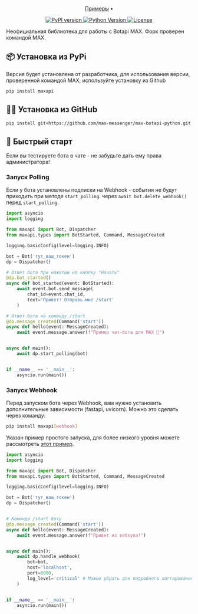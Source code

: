 <p align="center">
<a href='https://github.com/max-messenger/max-botapi-python/tree/main/examples'>Примеры</a> •
</p>

<p align="center">
<a href='https://pypi.org/project/maxapi/'>
  <img src='https://img.shields.io/pypi/v/maxapi.svg' alt='PyPI version'>
</a>
<a href='https://pypi.org/project/maxapi/'>
  <img src='https://img.shields.io/pypi/pyversions/maxapi.svg' alt='Python Version'>
</a>
<a href='https://github.com/max-messenger/max-botapi-python/blob/main/LICENSE'>
  <img src='https://img.shields.io/github/license/love-apples/maxapi.svg' alt='License'>
</a>
</p>

Неофициальная библиотека для работы с Botapi MAX.
Форк проверен командой МАХ. 

## 📦 Установка из PyPi 

Версия будет установлена от разработчика, для использования версии, проверенной командой МАХ, используйте установку из Github

```bash
pip install maxapi
```

## 🐱‍👤 Установка из GitHub


```bash
pip install git+https://github.com/max-messenger/max-botapi-python.git
```



## 🚀 Быстрый старт

Если вы тестируете бота в чате - не забудьте дать ему права администратора!

### Запуск Polling

Если у бота установлены подписки на Webhook - события не будут приходить при методе `start_polling`. через `await bot.delete_webhook()` перед `start_polling`.

```python
import asyncio
import logging

from maxapi import Bot, Dispatcher
from maxapi.types import BotStarted, Command, MessageCreated

logging.basicConfig(level=logging.INFO)

bot = Bot('тут_ваш_токен')
dp = Dispatcher()

# Ответ бота при нажатии на кнопку "Начать"
@dp.bot_started()
async def bot_started(event: BotStarted):
    await event.bot.send_message(
        chat_id=event.chat_id,
        text='Привет! Отправь мне /start'
    )

# Ответ бота на команду /start
@dp.message_created(Command('start'))
async def hello(event: MessageCreated):
    await event.message.answer(f"Пример чат-бота для MAX 💙")


async def main():
    await dp.start_polling(bot)


if __name__ == '__main__':
    asyncio.run(main())
```

### Запуск Webhook

Перед запуском бота через Webhook, вам нужно установить дополнительные зависимости (fastapi, uvicorn). Можно это сделать через команду:
```bash
pip install maxapi[webhook]
```

Указан пример простого запуска, для более низкого уровня можете рассмотреть [этот пример](https://github.com/max-messenger/max-botapi-python/blob/main/examples/webhook/low_level.py).
```python
import asyncio
import logging

from maxapi import Bot, Dispatcher
from maxapi.types import BotStarted, Command, MessageCreated

logging.basicConfig(level=logging.INFO)

bot = Bot('тут_ваш_токен')
dp = Dispatcher()


# Команда /start боту
@dp.message_created(Command('start'))
async def hello(event: MessageCreated):
    await event.message.answer(f"Привет из вебхука!")


async def main():
    await dp.handle_webhook(
        bot=bot, 
        host='localhost',
        port=8080,
        log_level='critical' # Можно убрать для подробного логгирования
    )


if __name__ == '__main__':
    asyncio.run(main())
```
